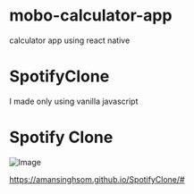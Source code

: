 # mobo-calculator-app
calculator app  using react native
# SpotifyClone
I made only using vanilla javascript


<h1>Spotify Clone </h1>
<img src="https://github.com/amansinghsom/mobo-calculator-app/blob/master/assets/Expo%20Go.gif" alt="Image" />

https://amansinghsom.github.io/SpotifyClone/#
